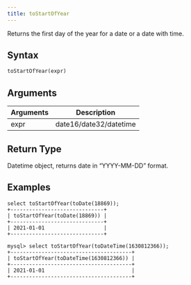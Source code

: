 ```yaml
---
title: toStartOfYear
---
```


Returns the first day of the year for a date or a date with time.
## Syntax

```sql
toStartOfYear(expr)
```

## Arguments

| Arguments   | Description |
| ----------- | ----------- |
| expr | date16/date32/datetime |

## Return Type
Datetime object, returns date in “YYYY-MM-DD” format.

## Examples

```
select toStartOfYear(toDate(18869));
+------------------------------+
| toStartOfYear(toDate(18869)) |
+------------------------------+
| 2021-01-01                   |
+------------------------------+

mysql> select toStartOfYear(toDateTime(1630812366));
+---------------------------------------+
| toStartOfYear(toDateTime(1630812366)) |
+---------------------------------------+
| 2021-01-01                            |
+---------------------------------------+
```
